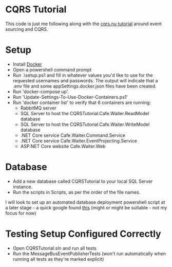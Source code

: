 # CQRS Tutorial

This code is just me following along with the [cqrs.nu tutorial](http://cqrs.nu/tutorial) around event sourcing and CQRS.

# Setup
* Install [Docker](https://docs.docker.com/docker-for-windows/install/)
* Open a powershell command prompt
* Run .\setup.ps1 and fill in whatever values you'd like to use for the requested usernames and passwords. The output will indicate that a .env file and some appSettings.docker.json files have been created.
* Run 'docker-compose up'.
* Run 'Update-Settings-To-Use-Docker-Containers.ps1'
* Run 'docker container list' to verify that 6 containers are running:
  - RabbitMQ server
  - SQL Server to host the CQRSTutorial.Cafe.Waiter.ReadModel database
  - SQL Server to host the CQRSTutorial.Cafe.Waiter.WriteModel database
  - .NET Core service Cafe.Waiter.Command.Service
  - .NET Core service Cafe.Waiter.EventProjecting.Service
  - ASP.NET Core website Cafe.Waiter.Web

# Database

* Add a new database called CQRSTutorial to your local SQL Server instance.
* Run the scripts in Scripts\, as per the order of the file names.

I will look to set up an automated database deployment powershell script at a later stage - a quick google found [this](https://github.com/pnowosie/Simple-Migration/blob/master/migrate.ps1) (might or might be suitable - not my focus for now)

# Testing Setup Configured Correctly
* Open CQRSTutorial.sln and run all tests
* Run the MessageBusEventPublisherTests (won't run automatically when running all tests as they're marked explicit)
